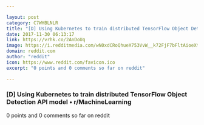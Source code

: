 ```yaml
---

layout: post
category: C7WHBLNLR
title: "[D] Using Kubernetes to train distributed TensorFlow Object Detection API model • r/MachineLearning"
date: 2017-11-30 06:13:17
link: https://vrhk.co/2AnDoUq
image: https://i.redditmedia.com/wN0xdCRoQhueX753VvW__k72FjF7bFltAioeXtWTOHU.jpg?w=320&s=7d785d942cdb173b32cf9ad841ef8c32
domain: reddit.com
author: "reddit"
icon: https://www.reddit.com/favicon.ico
excerpt: "0 points and 0 comments so far on reddit"

---
```


### [D] Using Kubernetes to train distributed TensorFlow Object Detection API model • r/MachineLearning

0 points and 0 comments so far on reddit